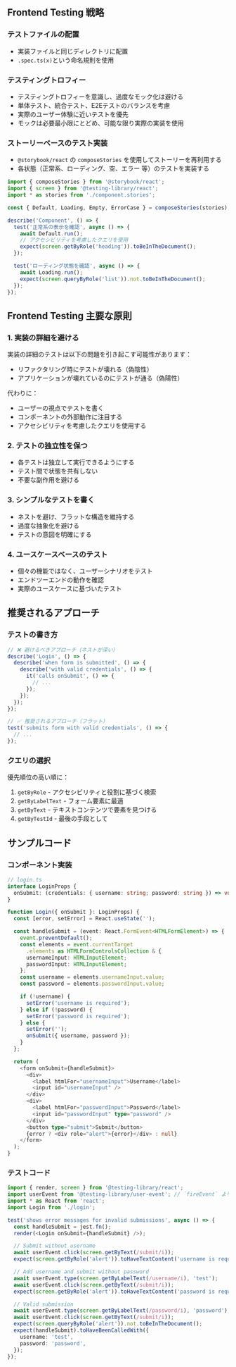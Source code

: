 ## Frontend Testing 戦略

### テストファイルの配置
- 実装ファイルと同じディレクトリに配置
- `.spec.ts(x)`という命名規則を使用

### テスティングトロフィー
- テスティングトロフィーを意識し、過度なモック化は避ける
- 単体テスト、統合テスト、E2Eテストのバランスを考慮
- 実際のユーザー体験に近いテストを優先
- モックは必要最小限にとどめ、可能な限り実際の実装を使用

### ストーリーベースのテスト実装

- `@storybook/react` の `composeStories` を使用してストーリーを再利用する
- 各状態（正常系、ローディング、空、エラー 等）のテストを実装する

```typescript
import { composeStories } from '@storybook/react';
import { screen } from '@testing-library/react';
import * as stories from './component.stories';

const { Default, Loading, Empty, ErrorCase } = composeStories(stories);

describe('Component', () => {
  test('正常系の表示を確認', async () => {
    await Default.run();
    // アクセシビリティを考慮したクエリを使用
    expect(screen.getByRole('heading')).toBeInTheDocument();
  });

  test('ローディング状態を確認', async () => {
    await Loading.run();
    expect(screen.queryByRole('list')).not.toBeInTheDocument();
  });
});
```

## Frontend Testing 主要な原則

### 1. 実装の詳細を避ける

実装の詳細のテストは以下の問題を引き起こす可能性があります：

- リファクタリング時にテストが壊れる（偽陰性）
- アプリケーションが壊れているのにテストが通る（偽陽性）

代わりに：

- ユーザーの視点でテストを書く
- コンポーネントの外部動作に注目する
- アクセシビリティを考慮したクエリを使用する

### 2. テストの独立性を保つ

- 各テストは独立して実行できるようにする
- テスト間で状態を共有しない
- 不要な副作用を避ける

### 3. シンプルなテストを書く

- ネストを避け、フラットな構造を維持する
- 過度な抽象化を避ける
- テストの意図を明確にする

### 4. ユースケースベースのテスト

- 個々の機能ではなく、ユーザーシナリオをテスト
- エンドツーエンドの動作を確認
- 実際のユースケースに基づいたテスト

## 推奨されるアプローチ

### テストの書き方

```typescript
// ❌ 避けるべきアプローチ（ネストが深い）
describe('Login', () => {
  describe('when form is submitted', () => {
    describe('with valid credentials', () => {
      it('calls onSubmit', () => {
        // ...
      });
    });
  });
});

// ✅ 推奨されるアプローチ（フラット）
test('submits form with valid credentials', () => {
  // ...
});
```

### クエリの選択

優先順位の高い順に：

1. `getByRole` - アクセシビリティと役割に基づく検索
2. `getByLabelText` - フォーム要素に最適
3. `getByText` - テキストコンテンツで要素を見つける
4. `getByTestId` - 最後の手段として

## サンプルコード

### コンポーネント実装

```typescript
// login.ts
interface LoginProps {
  onSubmit: (credentials: { username: string; password: string }) => void;
}

function Login({ onSubmit }: LoginProps) {
  const [error, setError] = React.useState('');

  const handleSubmit = (event: React.FormEvent<HTMLFormElement>) => {
    event.preventDefault();
    const elements = event.currentTarget
      .elements as HTMLFormControlsCollection & {
      usernameInput: HTMLInputElement;
      passwordInput: HTMLInputElement;
    };
    const username = elements.usernameInput.value;
    const password = elements.passwordInput.value;

    if (!username) {
      setError('username is required');
    } else if (!password) {
      setError('password is required');
    } else {
      setError('');
      onSubmit({ username, password });
    }
  };

  return (
    <form onSubmit={handleSubmit}>
      <div>
        <label htmlFor="usernameInput">Username</label>
        <input id="usernameInput" />
      </div>
      <div>
        <label htmlFor="passwordInput">Password</label>
        <input id="passwordInput" type="password" />
      </div>
      <button type="submit">Submit</button>
      {error ? <div role="alert">{error}</div> : null}
    </form>
  );
}
```

### テストコード

```typescript
import { render, screen } from '@testing-library/react';
import userEvent from '@testing-library/user-event'; // `fireEvent` より `userEvent`を優先する
import * as React from 'react';
import Login from './login';

test('shows error messages for invalid submissions', async () => {
  const handleSubmit = jest.fn();
  render(<Login onSubmit={handleSubmit} />);

  // Submit without username
  await userEvent.click(screen.getByText(/submit/i));
  expect(screen.getByRole('alert')).toHaveTextContent('username is required');

  // Add username and submit without password
  await userEvent.type(screen.getByLabelText(/username/i), 'test');
  await userEvent.click(screen.getByText(/submit/i));
  expect(screen.getByRole('alert')).toHaveTextContent('password is required');

  // Valid submission
  await userEvent.type(screen.getByLabelText(/password/i), 'password');
  await userEvent.click(screen.getByText(/submit/i));
  expect(screen.queryByRole('alert')).not.toBeInTheDocument();
  expect(handleSubmit).toHaveBeenCalledWith({
    username: 'test',
    password: 'password',
  });
});
```
